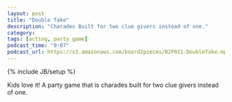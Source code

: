 ```yaml
---
layout: post
title: "Double Take"
description: "Charades Built for two clue givers instead of one."
category: 
tags: [acting, party game]
podcast_time: "9:07"
podcast_url: https://s3.amazonaws.com/board2pieces/B2P011-DoubleTake.mp3
---
```

{% include JB/setup %}

Kids love it! A party game that is charades built for two clue givers instead of one.